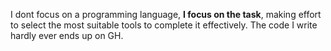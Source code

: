 I dont focus on a programming language, **I focus on the task**, making effort to select the most suitable tools to complete it effectively. The code I write hardly ever ends up on GH. 

